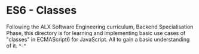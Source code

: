 # ES6 - Classes

Following the ALX Software Engineering curriculum, Backend Specialisation Phase, this directory is for learning and implementing basic use cases of "classes" in ECMAScript6 for JavaScript. All to gain a basic understanding of it. ^-^
